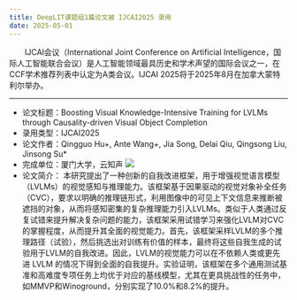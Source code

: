 ```yaml
---
title: DeepLIT课题组1篇论文被 IJCAI2025 录用
date: 2025-05-01
---
```

&emsp;&emsp;IJCAI会议（International Joint Conference on Artificial Intelligence，国际人工智能联合会议）是人工智能领域最具历史和学术声望的国际会议之一，在CCF学术推荐列表中认定为A类会议。IJCAI 2025将于2025年8月在加拿大蒙特利尔举办。
<!--more-->

- - - 
- 论文标题：Boosting Visual Knowledge-Intensive Training for LVLMs through Causality-driven Visual Object Completion
- 录用类型：IJCAI2025
- 论文作者：Qingguo Hu+, Ante Wang+, Jia Song, Delai Qiu, Qingsong Liu, Jinsong Su\*
- 完成单位：厦门大学，云知声
![](1.jpg)
- 论文简介：
本研究提出了一种创新的自我改进框架，用于增强视觉语言模型（LVLMs）的视觉感知与推理能力。该框架基于因果驱动的视觉对象补全任务（CVC），要求以明确的推理链形式，利用图像中的可见上下文信息来推断被遮挡的对象，从而将感知密集的复杂推理能力引入LVLMs。类似于人类通过反复试错来提升解决复杂问题的能力，该框架采用试错学习来强化LVLM对CVC的掌握程度，从而提升其全面的视觉能力。首先，该框架采样LVLM的多个推理路径（试验），然后挑选出对训练有价值的样本，最终将这些自我生成的试验用于LVLM的自我改进。因此，LVLM的视觉能力可以在不依赖人类或更先进 LVLM 的情况下得到全面的自我提升。实验证明，该框架在多个通用测试基准和高难度专项任务上均优于对应的基线模型，尤其在更具挑战性的任务中，如MMVP和Winoground，分别实现了10.0%和8.2%的提升。